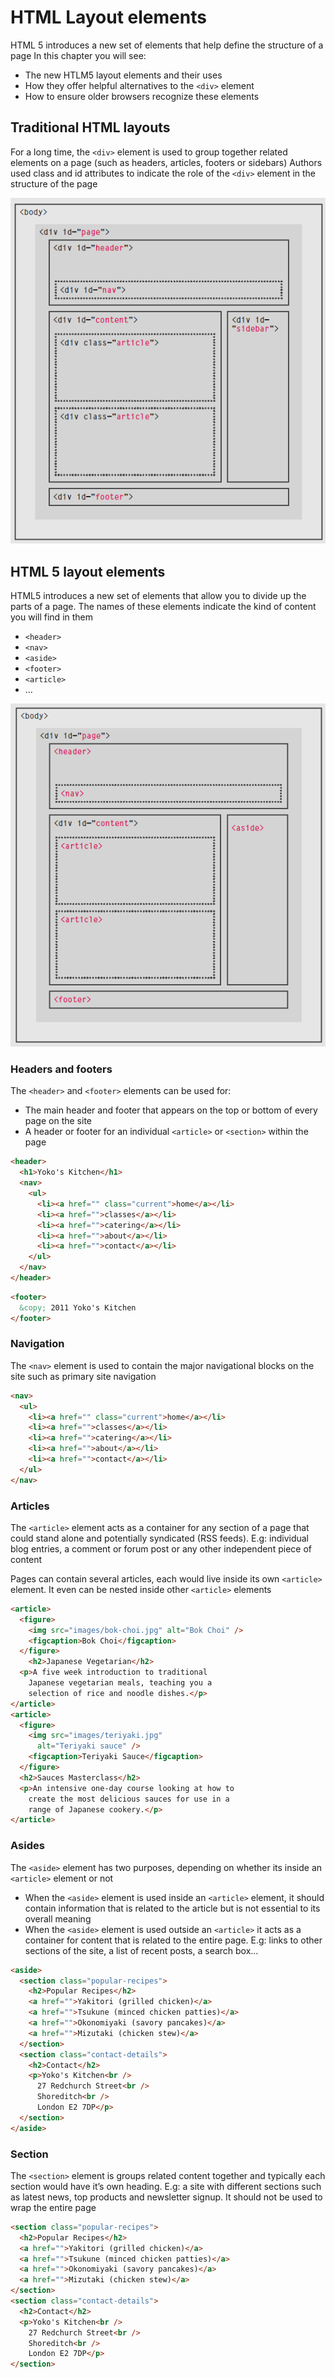 # HTML Layout elements

HTML 5 introduces a new set of elements that help define the structure of a page
In this chapter you will see:

* The new HTLM5 layout elements and their uses
* How they offer helpful alternatives to the `<div>` element
* How to ensure older browsers recognize these elements

## Traditional HTML layouts

For a long time, the `<div>` element is used to group together related elements on a page (such as headers, articles, footers or sidebars)
Authors used class and id attributes to indicate the role of the `<div>` element in the structure of the page

![Traditional layouts (browserframe)](./img/traditional-layout.png)

## HTML 5 layout elements

HTML5 introduces a new set of elements that allow you to divide up the parts of a page. The names of these elements indicate the kind of content you will find in them

* `<header>`
* `<nav>`
* `<aside>`
* `<footer>`
* `<article>`
* …

![Modern HTML layout (browserframe)](./img/html5-layout.png)

### Headers and footers

The `<header>` and `<footer>` elements can be used for:

* The main header and footer that appears on the top or bottom of every page on the site
* A header or footer for an individual `<article>` or `<section>` within the page

```html
<header>
  <h1>Yoko's Kitchen</h1>
  <nav>
    <ul>
      <li><a href="" class="current">home</a></li>
      <li><a href="">classes</a></li>
      <li><a href="">catering</a></li>
      <li><a href="">about</a></li>
      <li><a href="">contact</a></li>
    </ul>
  </nav>
</header>
```

```html
<footer>
  &copy; 2011 Yoko's Kitchen
</footer>
```

### Navigation

The `<nav>` element is used to contain the major navigational blocks on the site such as primary site navigation

```html
<nav>
  <ul>
    <li><a href="" class="current">home</a></li>
    <li><a href="">classes</a></li>
    <li><a href="">catering</a></li>
    <li><a href="">about</a></li>
    <li><a href="">contact</a></li>
  </ul>
</nav>
```

### Articles

The `<article>` element acts as a container for any section of a page that could stand alone and potentially syndicated (RSS feeds). E.g: individual blog entries, a comment or forum post or any other independent piece of content

Pages can contain several articles, each would live inside its own `<article>` element. It even can be nested inside other `<article>` elements

```html
<article>
  <figure>
    <img src="images/bok-choi.jpg" alt="Bok Choi" />
    <figcaption>Bok Choi</figcaption>
  </figure>
    <h2>Japanese Vegetarian</h2>
  <p>A five week introduction to traditional
    Japanese vegetarian meals, teaching you a
    selection of rice and noodle dishes.</p>
</article>
<article>
  <figure>
    <img src="images/teriyaki.jpg"
      alt="Teriyaki sauce" />
    <figcaption>Teriyaki Sauce</figcaption>
  </figure>
  <h2>Sauces Masterclass</h2>
  <p>An intensive one-day course looking at how to
    create the most delicious sauces for use in a
    range of Japanese cookery.</p>
</article>
```

### Asides

The `<aside>` element has two purposes, depending on whether its inside an `<article>` element or not

* When the `<aside>` element is used inside an `<article>` element, it should contain information that is related to the article but is not essential to its overall meaning
* When the `<aside>` element is used outside an `<article>` it acts as a container for content that is related to the entire page. E.g: links to other sections of the site, a list of recent posts, a search box…

```html
<aside>
  <section class="popular-recipes">
    <h2>Popular Recipes</h2>
    <a href="">Yakitori (grilled chicken)</a>
    <a href="">Tsukune (minced chicken patties)</a>
    <a href="">Okonomiyaki (savory pancakes)</a>
    <a href="">Mizutaki (chicken stew)</a>
  </section>
  <section class="contact-details">
    <h2>Contact</h2>
    <p>Yoko's Kitchen<br />
      27 Redchurch Street<br />
      Shoreditch<br />
      London E2 7DP</p>
  </section>
</aside>
```

### Section

The `<section>` element is groups related content together and typically each section would have it’s own heading. E.g: a site with different sections such as latest news, top products and newsletter signup. It should not be used to wrap the entire page

```html
<section class="popular-recipes">
  <h2>Popular Recipes</h2>
  <a href="">Yakitori (grilled chicken)</a>
  <a href="">Tsukune (minced chicken patties)</a>
  <a href="">Okonomiyaki (savory pancakes)</a>
  <a href="">Mizutaki (chicken stew)</a>
</section>
<section class="contact-details">
  <h2>Contact</h2>
  <p>Yoko's Kitchen<br />
    27 Redchurch Street<br />
    Shoreditch<br />
    London E2 7DP</p>
</section>
```
